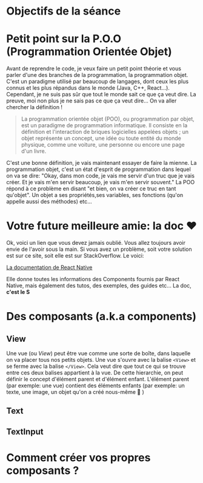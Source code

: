 # Objectifs de la séance 


# Petit point sur la P.O.O (Programmation Orientée Objet)

Avant de reprendre le code, je veux faire un petit point théorie et vous parler d'une des branches de la programmation, la programmation objet. 
C'est un paradigme utilisé par beaucoup de langages, dont ceux les plus connus et les plus répandus dans le monde (Java, C++, React...). Cependant, je ne suis pas sûr 
que tout le monde sait ce que ça veut dire. La preuve, moi non plus je ne sais pas ce que ça veut dire... On va aller chercher la définition ! 

> La programmation orientée objet (POO), ou programmation par objet, est un paradigme de programmation informatique. Il consiste en la définition et l'interaction de briques logicielles appelées objets ; un objet représente un concept, une idée ou toute entité du monde physique, comme une voiture, une personne ou encore une page d'un livre.

C'est une bonne définition, je vais maintenant essayer de faire la mienne. La programmation objet, c'est un état d'esprit de programmation 
dans lequel on va se dire: "Okay, dans mon code, je vais me servir d'un truc que je vais créer. Et je vais m'en servir beaucoup, je vais m'en servir souvent." La POO répond à ce problème en disant "et bien, on va créer ce truc en tant qu'objet". Un objet a ses propriétés,ses variables, ses fonctions (qu'on appelle aussi des méthodes) etc...

# Votre future meilleure amie: la doc ❤

Ok, voici un lien que vous devez jamais oublié. Vous allez toujours avoir envie de l'avoir sous la main. Si vous avez un problème, soit votre solution est sur ce site, soit elle est sur StackOverflow. Le voici: 

[La documentation de React Native](https://reactnative.dev/)

Elle donne toutes les informations des Components fournis par React Native, mais également des tutos, des exemples, des guides etc... La doc, **c'est le S**


# Des composants (a.k.a components)

## View

Une vue (ou *View*) peut être vue comme une sorte de boîte, dans laquelle on va placer tous nos petits objets. Une vue s'ouvre avec la balise `<View>` et se ferme avec la balise `</View>`. Cela veut dire que tout ce qui se trouve entre ces deux balises appartient à la vue. De cette hierarchie, on peut définir le concept d'élément parent et d'élément enfant. L'élément parent (par exemple: une vue) contient des éléments enfants (par exemple: un texte, une image, un objet qu'on a créé nous-même 🙂 )

## Text 

## TextInput

##

# Comment créer vos propres composants ? 